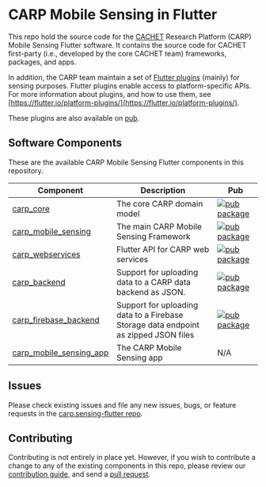 # CARP Mobile Sensing in Flutter

This repo hold the source code for the [CACHET](http://www.cachet.dk/) Research Platform (CARP) Mobile Sensing Flutter software.
It contains the source code for CACHET first-party (i.e., developed by the core CACHET team) frameworks, packages, and apps.

In addition, the CARP team maintain a set of [Flutter plugins](https://github.com/cph-cachet/flutter-plugins) (mainly) for sensing purposes. Flutter plugins enable access to platform-specific APIs. For more information
about plugins, and how to use them, see
[https://flutter.io/platform-plugins/](https://flutter.io/platform-plugins/).

These plugins are also available on [pub](https://pub.dartlang.org/flutter/plugins).

## Software Components
These are the available CARP Mobile Sensing Flutter components in this repository.

| Component | Description | Pub | 
|-----------|-------------|-----|
| [carp_core](./carp_core) | The core CARP domain model | [![pub package](https://img.shields.io/pub/v/carp_core.svg)](https://pub.dartlang.org/packages/carp_core) |
| [carp_mobile_sensing](./carp_mobile_sensing) | The main CARP Mobile Sensing Framework | [![pub package](https://img.shields.io/pub/v/carp_mobile_sensing.svg)](https://pub.dartlang.org/packages/carp_mobile_sensing) |
| [carp_webservices](./carp_webservices) | Flutter API for CARP web services | [![pub package](https://img.shields.io/pub/v/carp_webservices.svg)](https://pub.dartlang.org/packages/carp_webservices) |
| [carp_backend](./carp_backend) | Support for uploading data to a CARP data backend as JSON. | [![pub package](https://img.shields.io/pub/v/carp_backend.svg)](https://pub.dartlang.org/packages/carp_backend) |
| [carp_firebase_backend](./carp_firebase_backend) | Support for uploading data to a Firebase Storage data endpoint as zipped JSON files| [![pub package](https://img.shields.io/pub/v/carp_firebase_backend.svg)](https://pub.dartlang.org/packages/carp_firebase_backend) |
| [carp_mobile_sensing_app](./carp_mobile_sensing_app) | The CARP Mobile Sensing app | N/A |

## Issues

Please check existing issues and file any new issues, bugs, or feature requests in the [carp.sensing-flutter repo](https://github.com/cph-cachet/carp.sensing-flutter/issues).

## Contributing

Contributing is not entirely in place yet. However, if you wish to contribute a change to any of the existing components in this repo,
please review our [contribution guide](https://github.com/cph-cachet/carp.sensing/CONTRIBUTING.md),
and send a [pull request](https://github.com/cph-cachet/carp.sensing-flutter/pulls).


